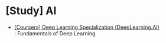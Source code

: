 # [Study] AI
- [[Coursera] Deep Learning Specialization (DeepLearning.AI)](https://github.com/EunByu1/AI_Study/tree/main/Deep_Learning_Specialization) <br>
  : Fundamentals of Deep Learning 
